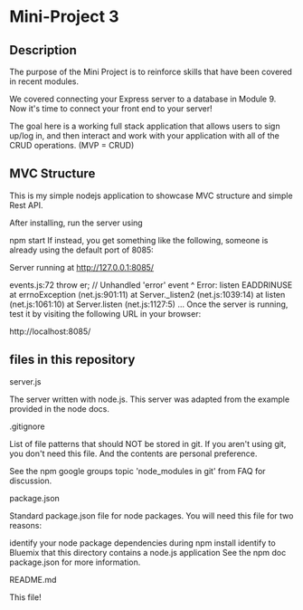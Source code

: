 # Mini-Project 3

## Description

The purpose of the Mini Project is to reinforce skills that have been covered in recent modules.

We covered connecting your Express server to a database in Module 9. Now it's time to connect your front end to your server!

The goal here is a working full stack application that allows users to sign up/log in, and then interact and work with your application with all of the CRUD operations. (MVP = CRUD)

## MVC Structure

This is my simple nodejs application to showcase MVC structure and simple Rest API.

After installing, run the server using

npm start
If instead, you get something like the following, someone is already using the default port of 8085:

Server running at http://127.0.0.1:8085/

events.js:72
    throw er; // Unhandled 'error' event
              ^
Error: listen EADDRINUSE
    at errnoException (net.js:901:11)
    at Server._listen2 (net.js:1039:14)
    at listen (net.js:1061:10)
    at Server.listen (net.js:1127:5)
    ...
Once the server is running, test it by visiting the following URL in your browser:

http://localhost:8085/

## files in this repository

server.js

The server written with node.js. This server was adapted from the example provided in the node docs.

.gitignore

List of file patterns that should NOT be stored in git. If you aren't using git, you don't need this file. And the contents are personal preference.

See the npm google groups topic 'node_modules in git' from FAQ for discussion.

package.json

Standard package.json file for node packages. You will need this file for two reasons:

identify your node package dependencies during npm install
identify to Bluemix that this directory contains a node.js application
See the npm doc package.json for more information.

README.md

This file!
